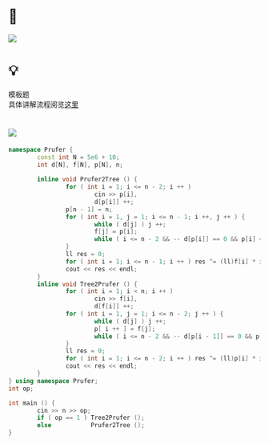 # 🔗
<a href="https://www.luogu.com.cn/problem/P6086"><img src="https://img-blog.csdnimg.cn/f1bb3253695b48d0b864787235e289a0.png"></a>

# 💡
模板题  
具体讲解流程阅览<a href="https://chivas-regal.github.io/%E5%9B%BE%E8%AE%BA/2021/11/03/Prufer%E7%BC%96%E7%A0%81.html">这里</a>

# <img src="https://img-blog.csdnimg.cn/20210713144601841.png" >
```cpp
namespace Prufer {
        const int N = 5e6 + 10;
        int d[N], f[N], p[N], n;
        
        inline void Prufer2Tree () {
                for ( int i = 1; i <= n - 2; i ++ )
                        cin >> p[i],
                        d[p[i]] ++;
                p[n - 1] = n;
                for ( int i = 1, j = 1; i <= n - 1; i ++, j ++ ) {
                        while ( d[j] ) j ++;
                        f[j] = p[i];
                        while ( i <= n - 2 && -- d[p[i]] == 0 && p[i] < j ) f[p[i]] = p[i + 1], i ++;
                }
                ll res = 0;
                for ( int i = 1; i <= n - 1; i ++ ) res ^= (ll)f[i] * i;
                cout << res << endl;
        }
        inline void Tree2Prufer () {
                for ( int i = 1; i < n; i ++ )
                        cin >> f[i],
                        d[f[i]] ++;
                for ( int i = 1, j = 1; i <= n - 2; j ++ ) {
                        while ( d[j] ) j ++;
                        p[ i ++ ] = f[j];
                        while ( i <= n - 2 && -- d[p[i - 1]] == 0 && p[i - 1] < j ) p[ i ++ ] = f[p[i - 1]];
                }
                ll res = 0;
                for ( int i = 1; i <= n - 2; i ++ ) res ^= (ll)p[i] * i;
                cout << res << endl;
        }
} using namespace Prufer;
int op;

int main () {
        cin >> n >> op;
        if ( op == 1 ) Tree2Prufer ();
        else           Prufer2Tree ();
}

```
